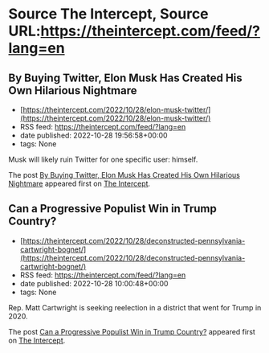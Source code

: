 # Source The Intercept, Source URL:https://theintercept.com/feed/?lang=en

## By Buying Twitter, Elon Musk Has Created His Own Hilarious Nightmare
 - [https://theintercept.com/2022/10/28/elon-musk-twitter/](https://theintercept.com/2022/10/28/elon-musk-twitter/)
 - RSS feed: https://theintercept.com/feed/?lang=en
 - date published: 2022-10-28 19:56:58+00:00
 - tags: None

<p>Musk will likely ruin Twitter for one specific user: himself.</p>
<p>The post <a href="https://theintercept.com/2022/10/28/elon-musk-twitter/" rel="nofollow">By Buying Twitter, Elon Musk Has Created His Own Hilarious Nightmare</a> appeared first on <a href="https://theintercept.com" rel="nofollow">The Intercept</a>.</p>

## Can a Progressive Populist Win in Trump Country?
 - [https://theintercept.com/2022/10/28/deconstructed-pennsylvania-cartwright-bognet/](https://theintercept.com/2022/10/28/deconstructed-pennsylvania-cartwright-bognet/)
 - RSS feed: https://theintercept.com/feed/?lang=en
 - date published: 2022-10-28 10:00:48+00:00
 - tags: None

<p>Rep. Matt Cartwright is seeking reelection in a district that went for Trump in 2020.</p>
<p>The post <a href="https://theintercept.com/2022/10/28/deconstructed-pennsylvania-cartwright-bognet/" rel="nofollow">Can a Progressive Populist Win in Trump Country?</a> appeared first on <a href="https://theintercept.com" rel="nofollow">The Intercept</a>.</p>

